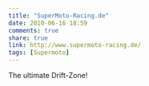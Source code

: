 ```yaml
---
title: "SuperMoto-Racing.de"
date: 2010-06-16 18:59
comments: true
share: true
link: http://www.supermoto-racing.de/
tags: [Supermoto]
---
```

The ultimate Drift-Zone!
